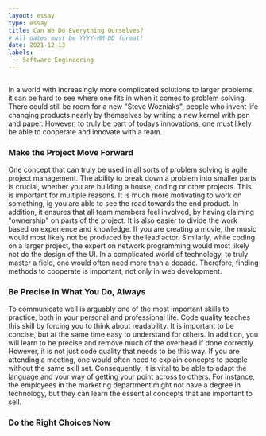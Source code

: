 ```yaml
---
layout: essay
type: essay
title: Can We Do Everything Ourselves?
# All dates must be YYYY-MM-DD format!
date: 2021-12-13
labels:
  - Software Engineering
---
```


<img class="ui medium right floated rounded image" src="">


In a world with increasingly more complicated solutions to larger problems, it can be hard to see where one fits in when it comes to problem solving. There could still be room for a new "Steve Wozniaks", people who invent life changing products nearly by themselves by writing a new kernel with pen and paper. However, to truly be part of todays innovations, one must likely be able to cooperate and innovate with a team. 

### Make the Project Move Forward
One concept that can truly be used in all sorts of problem solving is agile project management. The ability to break down a problem into smaller parts is crucial, whether you are building a house, coding or other projects. This is important for multiple reasons. It is much more motivating to work on something, ig you are able to see the road towards the end product. In addition, it ensures that all team members feel involved, by having claiming "ownership" on parts of the project. It is also easier to divide the work based on experience and knowledge. If you are creating a movie, the music would most likely not be produced by the lead actor. Similarly, while coding on a larger project, the expert on network programming would most likely not do the design of the UI. In a complicated world of technology, to truly master a field, one would often need more than a decade. Therefore, finding methods to cooperate is important, not only in web development. 

### Be Precise in What You Do, Always
To communicate well is arguably one of the most important skills to practice, both in your personal and professional life. Code quality teaches this skill by forcing you to think about readability. It is important to be concise, but at the same time easy to understand for others. In addition, you will learn to be precise and remove much of the overhead if done correctly. However, it is not just code quality that needs to be this way. If you are attending a meeting, one would often need to explain concepts to people without the same skill set. Consequently, it is vital to be able to adapt the language and your way of getting your point across to others. For instance, the employees in the marketing department might not have a degree in technology, but they can learn the essential concepts that are important to sell.     

### Do the Right Choices Now
